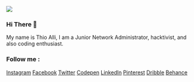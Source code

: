 ![](https://cdn.jsdelivr.net/gh/aallithioo/CDN/Images/GitHub-Profile-Header-Retina.png)

### Hi There 👋
My name is Thio Alli, I am a Junior Network Administrator, hacktivist, and also coding enthusiast.

### Follow me :
[Instagram](https://instagram.com/aallithioo) [Facebook](https://) [Twitter](https://)  [Codepen](https://) [LinkedIn](https://) [Pinterest](https://) [Dribble](https://) [Behance](https://)

<!--
### Hi there 👋


**allithio/allithio** is a ✨ _special_ ✨ repository because its `README.md` (this file) appears on your GitHub profile.

Here are some ideas to get you started:

- 🔭 I’m currently working on ...
- 🌱 I’m currently learning ...
- 👯 I’m looking to collaborate on ...
- 🤔 I’m looking for help with ...
- 💬 Ask me about ...
- 📫 How to reach me: ...
- 😄 Pronouns: ...
- ⚡ Fun fact: ...
-->
